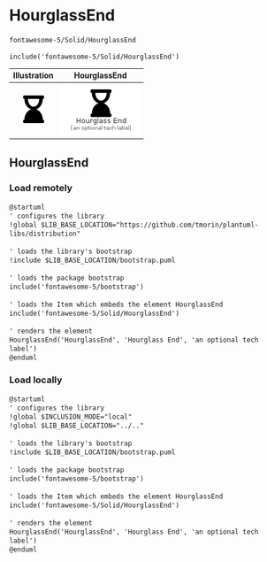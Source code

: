 # HourglassEnd


```text
fontawesome-5/Solid/HourglassEnd
```

```text
include('fontawesome-5/Solid/HourglassEnd')
```



| Illustration | HourglassEnd |
| :---: | :---: |
| ![illustration for Illustration](../../fontawesome-5/Solid/HourglassEnd.png) | ![illustration for HourglassEnd](../../fontawesome-5/Solid/HourglassEnd.Local.png) |




## HourglassEnd

### Load remotely
```plantuml
@startuml
' configures the library
!global $LIB_BASE_LOCATION="https://github.com/tmorin/plantuml-libs/distribution"

' loads the library's bootstrap
!include $LIB_BASE_LOCATION/bootstrap.puml

' loads the package bootstrap
include('fontawesome-5/bootstrap')

' loads the Item which embeds the element HourglassEnd
include('fontawesome-5/Solid/HourglassEnd')

' renders the element
HourglassEnd('HourglassEnd', 'Hourglass End', 'an optional tech label')
@enduml
```

### Load locally
```plantuml
@startuml
' configures the library
!global $INCLUSION_MODE="local"
!global $LIB_BASE_LOCATION="../.."

' loads the library's bootstrap
!include $LIB_BASE_LOCATION/bootstrap.puml

' loads the package bootstrap
include('fontawesome-5/bootstrap')

' loads the Item which embeds the element HourglassEnd
include('fontawesome-5/Solid/HourglassEnd')

' renders the element
HourglassEnd('HourglassEnd', 'Hourglass End', 'an optional tech label')
@enduml
```

